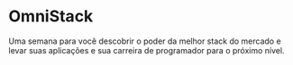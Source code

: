# OmniStack
Uma semana para você descobrir o poder da melhor stack do mercado e levar suas aplicações e sua carreira de programador para o próximo nível.
